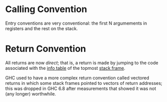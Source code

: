 # Calling Convention


Entry conventions are very conventional: the first N argumements in registers and the rest on the stack.

# Return Convention


All returns are now *direct*; that is, a return is made by jumping to the code associated with the [info table](commentary/rts/storage/heap-objects#info-tables) of the topmost [stack frame](commentary/rts/storage/stack).


GHC used to have a more complex return convention called vectored returns in which some stack frames pointed to vectors of return addresses; this was dropped in GHC 6.8 after measurements that showed it was not (any longer) worthwhile.
